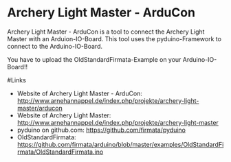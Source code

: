 # Archery Light Master - ArduCon
Archery Light Master - ArduCon is a tool to connect the Archery Light Master with an Arduion-IO-Board. This tool uses the pyduino-Framework to connect to the Arduino-IO-Board.

You have to upload the OldStandardFirmata-Example on your Arduino-IO-Board!!

#Links
* Website of Archery Light Master - ArduCon:  http://www.arnehannappel.de/index.php/projekte/archery-light-master/arducon
* Website of Archery Light Master:  http://www.arnehannappel.de/index.php/projekte/archery-light-master
* pyduino on github.com:  https://github.com/firmata/pyduino
* OldStandardFirmata: https://github.com/firmata/arduino/blob/master/examples/OldStandardFirmata/OldStandardFirmata.ino
